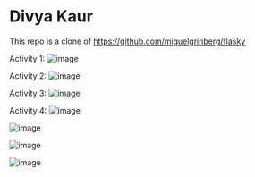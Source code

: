 # Divya Kaur
This repo is a clone of https://github.com/miguelgrinberg/flasky

Activity 1:
![image](https://github.com/divyaK15/ECE444-F2023-Lab1/assets/42633377/baa5c815-59e5-46e4-ba72-84abfe13b9c0)


Activity 2:
![image](https://github.com/divyaK15/ECE444-F2023-Lab1/assets/42633377/e2a5e6f8-c022-4075-a8be-7dbdd184ecb0)


Activity 3:
![image](https://github.com/divyaK15/ECE444-F2023-Lab1/assets/42633377/2ab1d172-95ce-41d2-9c72-fecf7b7f87ef)


Activity 4:
![image](https://github.com/divyaK15/ECE444-F2023-Lab1/assets/42633377/b5479fd5-3f53-43c6-ade8-1666c038db18)

![image](https://github.com/divyaK15/ECE444-F2023-Lab1/assets/42633377/916aa159-546a-40ac-a4ec-d127a05c5d4c)

![image](https://github.com/divyaK15/ECE444-F2023-Lab1/assets/42633377/ffd4bd10-11d9-4d4e-ae58-9b4052f5416d)

![image](https://github.com/divyaK15/ECE444-F2023-Lab1/assets/42633377/48e197f1-6417-439a-a5dc-e9deaaa53d2c)









